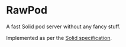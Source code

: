 # RawPod
A fast Solid pod server without any fancy stuff.

Implemented as per the [Solid specification](https://solidproject.org/TR/protocol).

